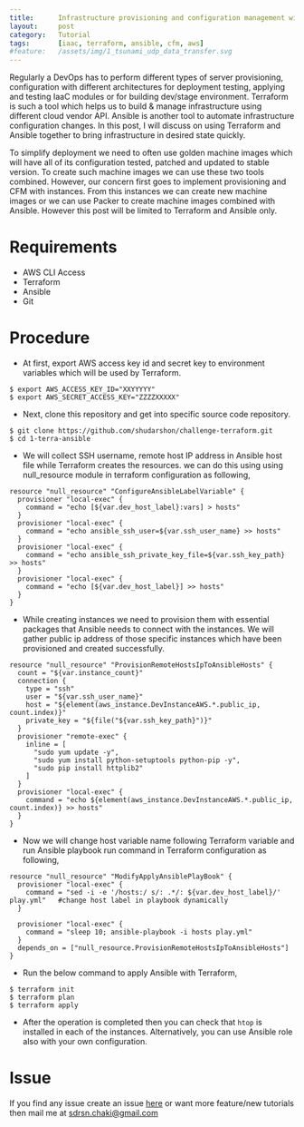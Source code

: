 ```yaml
---
title:      Infrastructure provisioning and configuration management with AWS, Terraform and Ansible
layout:     post
category:   Tutorial
tags: 	    [iaac, terraform, ansible, cfm, aws]
#feature:   /assets/img/1_tsunami_udp_data_transfer.svg
---
```

Regularly a DevOps has to perform different types of server provisioning, configuration with different architectures for deployment testing, applying and testing IaaC modules or for building dev/stage environment. Terraform is such a tool which helps us to build & manage infrastructure using different cloud vendor API. Ansible is another tool to automate infrastructure configuration changes. In this post, I will discuss on using Terraform and Ansible together to bring infrastructure in desired state quickly.
<!--more-->

To simplify deployment we need to often use golden machine images which will have all of its configuration tested, patched and updated to stable version. To create such machine images we can use these two tools combined. However, our concern first goes to implement provisioning and CFM with instances. From this instances we can create new machine images or we can use Packer to create machine images combined with Ansible. However this post will be limited to Terraform and Ansible only.

# Requirements

* AWS CLI Access
* Terraform
* Ansible
* Git

# Procedure

* At first, export AWS access key id and secret key to environment variables which will be used by Terraform.

```
$ export AWS_ACCESS_KEY_ID="XXYYYYY"
$ export AWS_SECRET_ACCESS_KEY="ZZZZXXXXX"
```

* Next, clone this repository and get into specific source code repository.

```
$ git clone https://github.com/shudarshon/challenge-terraform.git
$ cd 1-terra-ansible
```

* We will collect SSH username, remote host IP address in Ansible host file while Terraform creates the resources. we can do this using using null_resource module in terraform configuration as following,

```
resource "null_resource" "ConfigureAnsibleLabelVariable" {
  provisioner "local-exec" {
    command = "echo [${var.dev_host_label}:vars] > hosts"
  }
  provisioner "local-exec" {
    command = "echo ansible_ssh_user=${var.ssh_user_name} >> hosts"
  }
  provisioner "local-exec" {
    command = "echo ansible_ssh_private_key_file=${var.ssh_key_path} >> hosts"
  }
  provisioner "local-exec" {
    command = "echo [${var.dev_host_label}] >> hosts"
  }
}
```

* While creating instances we need to provision them with essential packages that Ansible needs to connect with the instances. We will gather public ip address of those specific instances which have been provisioned and created successfully.

```
resource "null_resource" "ProvisionRemoteHostsIpToAnsibleHosts" {
  count = "${var.instance_count}"
  connection {
    type = "ssh"
    user = "${var.ssh_user_name}"
    host = "${element(aws_instance.DevInstanceAWS.*.public_ip, count.index)}"
    private_key = "${file("${var.ssh_key_path}")}"
  }
  provisioner "remote-exec" {
    inline = [
      "sudo yum update -y",
      "sudo yum install python-setuptools python-pip -y",
      "sudo pip install httplib2"
    ]
  }
  provisioner "local-exec" {
    command = "echo ${element(aws_instance.DevInstanceAWS.*.public_ip, count.index)} >> hosts"
  }
}
```

* Now we will change host variable name following Terraform variable and run Ansible playbook run command in Terraform configuration as following,

```
resource "null_resource" "ModifyApplyAnsiblePlayBook" {
  provisioner "local-exec" {
    command = "sed -i -e '/hosts:/ s/: .*/: ${var.dev_host_label}/' play.yml"   #change host label in playbook dynamically
  }

  provisioner "local-exec" {
    command = "sleep 10; ansible-playbook -i hosts play.yml"
  }
  depends_on = ["null_resource.ProvisionRemoteHostsIpToAnsibleHosts"]
}
```

* Run the below command to apply Ansible with Terraform,

```
$ terraform init
$ terraform plan
$ terraform apply
```

* After the operation is completed then you can check that `htop` is installed in each of the instances. Alternatively, you can use Ansible role also with your own configuration.

# Issue

If you find any issue create an issue [here](https://github.com/shudarshon/challenge-terraform/issues) or want more feature/new tutorials then mail me at sdrsn.chaki@gmail.com
